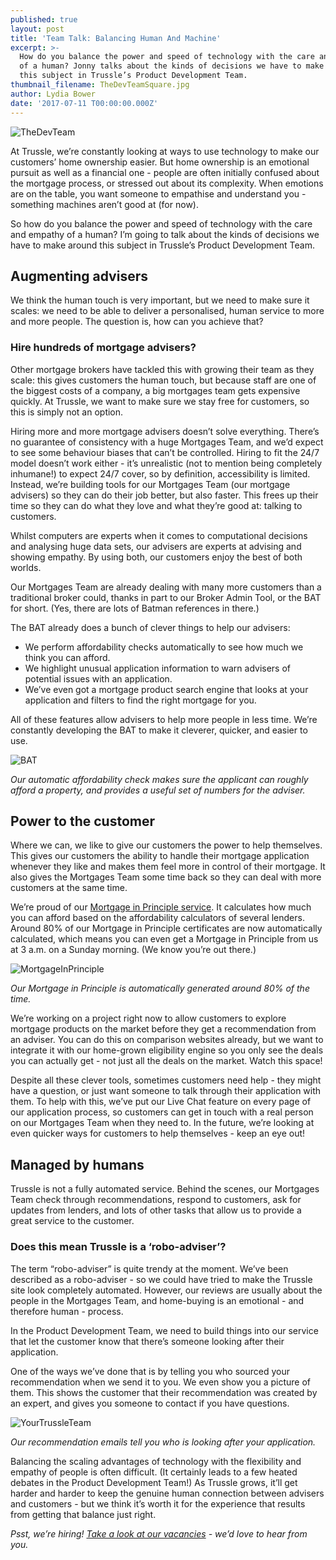 ```yaml
---
published: true
layout: post
title: 'Team Talk: Balancing Human And Machine'
excerpt: >-
  How do you balance the power and speed of technology with the care and empathy
  of a human? Jonny talks about the kinds of decisions we have to make around
  this subject in Trussle’s Product Development Team.  
thumbnail_filename: TheDevTeamSquare.jpg
author: Lydia Bower
date: '2017-07-11 T00:00:00.000Z'
---
```

![TheDevTeam]({{site.baseurl}}/images/post_images/TheDevTeam.jpg)

At Trussle, we’re constantly looking at ways to use technology to make our customers’ home ownership easier. But home ownership is an emotional pursuit as well as a financial one - people are often initially confused about the mortgage process, or stressed out about its complexity. When emotions are on the table, you want someone to empathise and understand you - something machines aren’t good at (for now). 

So how do you balance the power and speed of technology with the care and empathy of a human? I’m going to talk about the kinds of decisions we have to make around this subject in Trussle’s Product Development Team.

## Augmenting advisers
We think the human touch is very important, but we need to make sure it scales: we need to be able to deliver a personalised, human service to more and more people. The question is,  how can you achieve that? 

### Hire hundreds of mortgage advisers?
Other mortgage brokers have tackled this with growing their team as they scale: this gives customers the human touch, but because staff are one of the biggest costs of a company, a big mortgages team gets expensive quickly. At Trussle, we want to make sure we stay free for customers, so this is simply not an option.

Hiring more and more mortgage advisers doesn’t solve everything. There’s no guarantee of consistency with a huge Mortgages Team, and we’d expect to see some behaviour biases that can’t be controlled. Hiring to fit the 24/7 model doesn’t work either - it’s unrealistic (not to mention being completely inhumane!) to expect 24/7 cover, so by definition, accessibility is limited. 
Instead, we’re building tools for our Mortgages Team (our mortgage advisers) so they can do their job better, but also faster. This frees up their time so they can do what they love and what they’re good at: talking to customers.

Whilst computers are experts when it comes to computational decisions and analysing huge data sets, our advisers are experts at advising and showing empathy. By using both, our customers enjoy the best of both worlds. 

Our Mortgages Team are already dealing with many more customers than a traditional broker could, thanks in part to our Broker Admin Tool, or the BAT for short. (Yes, there are lots of Batman references in there.) 

The BAT already does a bunch of clever things to help our advisers:
- We perform affordability checks automatically to see how much we think you can afford. 
- We highlight unusual application information to warn advisers of potential issues with an application.
- We’ve even got a mortgage product search engine that looks at your application and filters to find the right mortgage for you. 

All of these features allow advisers to help more people in less time. We’re constantly developing the BAT to make it cleverer, quicker, and easier to use.

![BAT]({{site.baseurl}}/images/post_images/BAT.png)

_Our automatic affordability check makes sure the applicant can roughly afford a property, and provides a useful set of numbers for the adviser._

## Power to the customer
Where we can, we like to give our customers the power to help themselves. This gives our customers the ability to handle their mortgage application whenever they like and makes them feel more in control of their mortgage. It also gives the Mortgages Team some time back so they can deal with more customers at the same time.

We’re proud of our [Mortgage in Principle service](https://apply.trussle.com/affordability-calculator?utm_source=blog&utm_medium=get-started-cta&utm_campaign=170503). It calculates how much you can afford based on the affordability calculators of several lenders. Around 80% of our Mortgage in Principle certificates are now automatically calculated, which means you can even get a Mortgage in Principle from us at 3 a.m. on a Sunday morning. (We know you’re out there.)

![MortgageInPrinciple]({{site.baseurl}}/images/post_images/MortgageinPrinciple.gif)

_Our Mortgage in Principle is automatically generated around 80% of the time._

We’re working on a project right now to allow customers to explore mortgage products on the market before they get a recommendation from an adviser. You can do this on comparison websites already, but we want to integrate it with our home-grown eligibility engine so you only see the deals you can actually get - not just all the deals on the market. Watch this space!

Despite all these clever tools, sometimes customers need help - they might have a question, or just want someone to talk through their application with them. To help with this, we’ve put our Live Chat feature on every page of our application process, so customers can get in touch with a real person on our Mortgages Team when they need to. In the future, we’re looking at even quicker ways for customers to help themselves - keep an eye out!

## Managed by humans
Trussle is not a fully automated service. Behind the scenes, our Mortgages Team check through recommendations, respond to customers, ask for updates from lenders, and lots of other tasks that allow us to provide a great service to the customer. 

### Does this mean Trussle is a ‘robo-adviser’?
The term “robo-adviser” is quite trendy at the moment. We’ve been described as a robo-adviser - so we could have tried to make the Trussle site look completely automated. However, our reviews are usually about the people in the Mortgages Team, and home-buying is an emotional - and therefore human - process.

In the Product Development Team, we need to build things into our service that let the customer know that there’s someone looking after their application.

One of the ways we’ve done that is by telling you who sourced your recommendation when we send it to you. We even show you a picture of them. This shows the customer that their recommendation was created by an expert, and gives you someone to contact if you have questions.

![YourTrussleTeam]({{site.baseurl}}/images/post_images/YourTrussleTeam.png)

_Our recommendation emails tell you who is looking after your application._

Balancing the scaling advantages of technology with the flexibility and empathy of people is often difficult. (It certainly leads to a few heated debates in the Product Development Team!) As Trussle grows, it’ll get harder and harder to keep the genuine human connection between advisers and customers - but we think it’s worth it for the experience that results from getting that balance just right.	

_Psst, we’re hiring! [Take a look at our vacancies](https://jobs.lever.co/trussle) - we’d love to hear from you._
